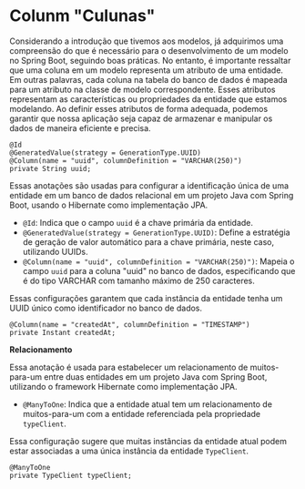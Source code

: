 # Colunm "Culunas"

Considerando a introdução que tivemos aos modelos, já adquirimos uma compreensão do que é necessário para o desenvolvimento de um modelo no Spring Boot, seguindo boas práticas. No entanto, é importante ressaltar que uma coluna em um modelo representa um atributo de uma entidade. Em outras palavras, cada coluna na tabela do banco de dados é mapeada para um atributo na classe de modelo correspondente. Esses atributos representam as características ou propriedades da entidade que estamos modelando. Ao definir esses atributos de forma adequada, podemos garantir que nossa aplicação seja capaz de armazenar e manipular os dados de maneira eficiente e precisa.


```
@Id
@GeneratedValue(strategy = GenerationType.UUID)
@Column(name = "uuid", columnDefinition = "VARCHAR(250)")
private String uuid;
```

Essas anotações são usadas para configurar a identificação única de uma entidade em um banco de dados relacional em um projeto Java com Spring Boot, usando o Hibernate como implementação JPA.

* `@Id`: Indica que o campo `uuid` é a chave primária da entidade.
* `@GeneratedValue(strategy = GenerationType.UUID)`: Define a estratégia de geração de valor automático para a chave primária, neste caso, utilizando UUIDs.
* `@Column(name = "uuid", columnDefinition = "VARCHAR(250)")`: Mapeia o campo `uuid` para a coluna "uuid" no banco de dados, especificando que é do tipo VARCHAR com tamanho máximo de 250 caracteres.

Essas configurações garantem que cada instância da entidade tenha um UUID único como identificador no banco de dados.

```
@Column(name = "createdAt", columnDefinition = "TIMESTAMP")
private Instant createdAt;
```


**Relacionamento**

Essa anotação é usada para estabelecer um relacionamento de muitos-para-um entre duas entidades em um projeto Java com Spring Boot, utilizando o framework Hibernate como implementação JPA.

* `@ManyToOne`: Indica que a entidade atual tem um relacionamento de muitos-para-um com a entidade referenciada pela propriedade `typeClient`.

Essa configuração sugere que muitas instâncias da entidade atual podem estar associadas a uma única instância da entidade `TypeClient`.

```
@ManyToOne
private TypeClient typeClient;
```
